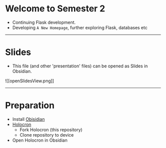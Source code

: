 # Welcome to Semester 2

- Continuing Flask development.
- Developing `A New Homepage`, further exploring Flask, databases etc

---
# Slides

- This file (and other 'presentation' files) can be opened as Slides in Obsidian.

![[openSlidesView.png]]

---

# Preparation

- Install [Obisidian](https://obsidian.md/)
- [Holocron](https://github.com/Lake-Tuggeranong-College/Holocron)
	- Fork Holocron (this repository)
	- Clone repository to device
- Open Holocron in Obsidian

